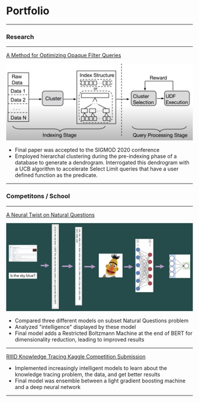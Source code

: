 # Portfolio

---

### Research

---

[A Method for Optimizing Opaque Filter Queries](https://dl.acm.org/doi/10.1145/3318464.3389766)

<img src="images/voodoo.png?raw=true"/>

- Final paper was accepted to the SIGMOD 2020 conference
- Employed hierarchal clustering during the pre-indexing phase of a database to generate a dendrogram.  Interrogated this dendrogram with a UCB algorithm to accelerate Select Limit queries that have a user defined function as the predicate.

---

### Competitons / School

---

[A Neural Twist on Natural Questions](https://github.com/maxstrome/brainNQ)

<img src="images/bert.png?raw=true"/>

- Compared three different models on subset Natural Questions problem
- Analyzed "intelligence" displayed by these model
- Final model adds a Restricted Boltzmann Machine at the end of BERT for dimensionality reduction, leading to improved results

---

[RIIID Knowledge Tracing Kaggle Competition Submission](https://github.com/maxstrome/RIIIDFinal/tree/main)

- Implemented increasingly intelligent models to learn about the knowledge tracing problem, the data, and get better results
- Final model was ensemble between a light gradient boosting machine and a deep neural network

---
